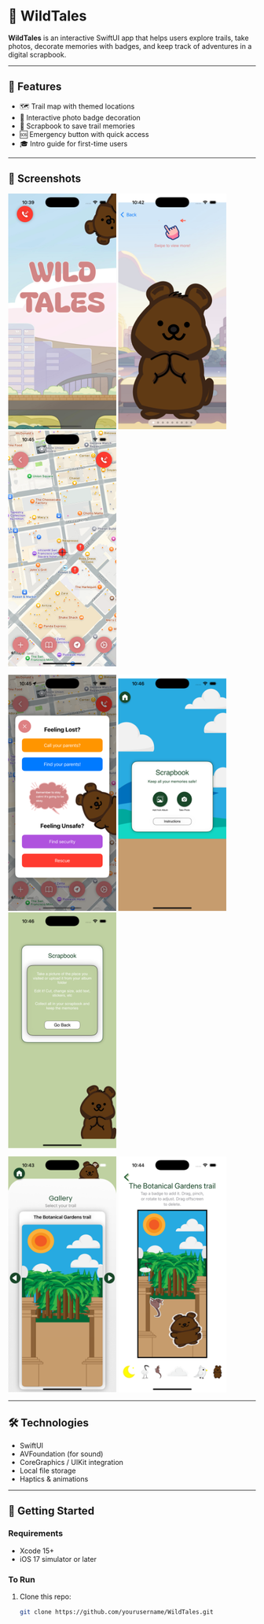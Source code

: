# 🌿 WildTales

**WildTales** is an interactive SwiftUI app that helps users explore trails, take photos, decorate memories with badges, and keep track of adventures in a digital scrapbook.

---

## 🚀 Features

- 🗺️ Trail map with themed locations
- 📸 Interactive photo badge decoration
- 📖 Scrapbook to save trail memories
- 🆘 Emergency button with quick access
- 🎓 Intro guide for first-time users

---

## 📱 Screenshots

<p float="left">
  <img src="screenshots/home.png" width="220" />
  <img src="screenshots/intro.png" width="220" />
  <img src="screenshots/map.png" width="220" />
</p>

<p float="left">
  <img src="screenshots/emergency.png" width="220" />
  <img src="screenshots/scrapbook.png" width="220" />
  <img src="screenshots/scrapbookGuide.png" width="220" />
</p>

<p float="left">
  <img src="screenshots/gallery.png" width="220" />
  <img src="screenshots/badgeDecorator.png" width="220" />
</p>

---

## 🛠️ Technologies

- SwiftUI
- AVFoundation (for sound)
- CoreGraphics / UIKit integration
- Local file storage
- Haptics & animations

---

## 🧭 Getting Started

### Requirements
- Xcode 15+
- iOS 17 simulator or later

### To Run
1. Clone this repo:
   ```bash
   git clone https://github.com/yourusername/WildTales.git
